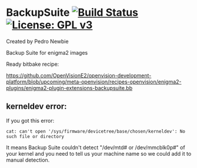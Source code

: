 BackupSuite [![Build Status](https://travis-ci.org/OpenVisionE2/BackupSuite.svg?branch=master)](https://travis-ci.org/OpenVisionE2/BackupSuite) [![License: GPL v3](https://img.shields.io/badge/License-GPLv3-blue.svg)](https://www.gnu.org/licenses/gpl-3.0)
===========
Created by Pedro Newbie

Backup Suite for enigma2 images

Ready bitbake recipe:

https://github.com/OpenVisionE2/openvision-development-platform/blob/upcoming/meta-openvision/recipes-openvision/enigma2-plugins/enigma2-plugin-extensions-backupsuite.bb

## kerneldev error:
If you got this error:
```
cat: can't open '/sys/firmware/devicetree/base/chosen/kerneldev': No such file or directory
```
It means Backup Suite couldn't detect "/dev/mtd# or /dev/mmcblk0p#" of your kernel and you need to tell us your machine name so we could add it to manual detection.
